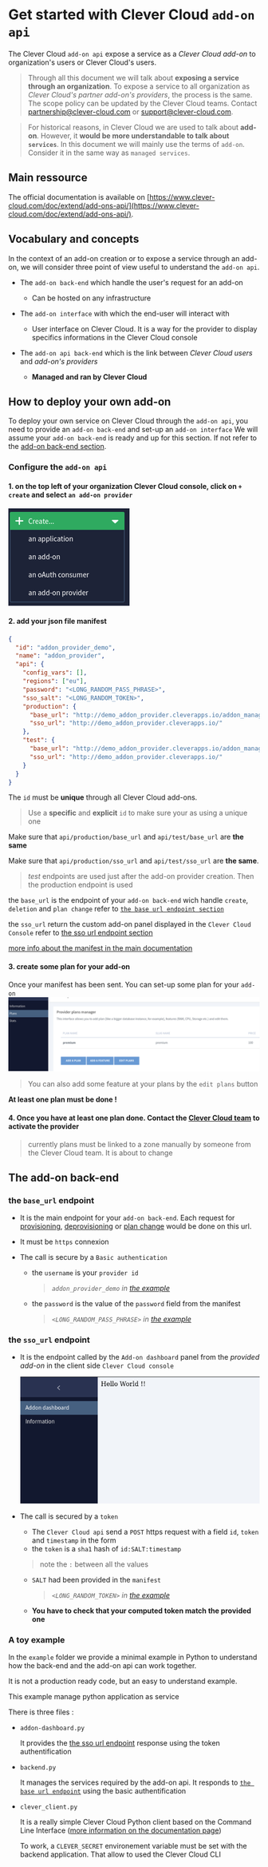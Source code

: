 # Get started with Clever Cloud `add-on api`

The Clever Cloud `add-on api` expose a service as a *Clever Cloud add-on* to organization's users or Clever Cloud's users.

> Through all this document we will talk about **exposing a service through an organization**. To expose a service to all organization as *Clever Cloud's partner add-on's providers*, the process is the same. The scope policy can be updated by the Clever Cloud teams. Contact [partnership@clever-cloud.com](partnership@clever-cloud.com) or [support@clever-cloud.com](support@clever-cloud.com).

> For historical reasons, in Clever Cloud we are used to talk about **add-on**. However, it **would be more understandable to talk about `services`**. In this document we will mainly use the terms of `add-on`. Consider it in the same way as `managed services`.

## Main ressource

The official documentation is available on [https://www.clever-cloud.com/doc/extend/add-ons-api/](https://www.clever-cloud.com/doc/extend/add-ons-api/).

## Vocabulary and concepts

In the context of an add-on creation or to expose a service through an add-on, we will consider three point of view useful to understand the `add-on api`.

- The `add-on back-end` which handle the user's request for an add-on

  - Can be hosted on any infrastructure

- The `add-on interface` with which the end-user will interact with

  - User interface on Clever Cloud. It is a way for the provider to display specifics informations in the Clever Cloud console

- The `add-on api back-end` which is the link between *Clever Cloud users* and *add-on's providers*

  - **Managed and ran by Clever Cloud**

## How to deploy your own add-on
To deploy your own service on Clever Cloud through the `add-on api`, you need to provide an `add-on back-end` and set-up an `add-on interface`
We will assume your `add-on back-end` is ready and up for this section. If not refer to the [add-on back-end section](#the-add-on-back-end).

### Configure the `add-on api`
#### 1. on the top left of your organization Clever Cloud console, click on `+ create` and  select `an add-on provider`

  ![create add-on provider](images/create_addon_provider.png "create add-on provider")

#### 2. add your json file manifest
```json
{
  "id": "addon_provider_demo",
  "name": "addon_provider",
  "api": {
    "config_vars": [],
    "regions": ["eu"],
    "password": "<LONG_RANDOM_PASS_PHRASE>",
    "sso_salt": "<LONG_RANDOM_TOKEN>",
    "production": {
      "base_url": "http://demo_addon_provider.cleverapps.io/addon_management",
      "sso_url": "http://demo_addon_provider.cleverapps.io/"
    },
    "test": {
      "base_url": "http://demo_addon_provider.cleverapps.io/addon_management",
      "sso_url": "http://demo_addon_provider.cleverapps.io/"
    }
  }
}
```

The `id` must be **unique** through all Clever Cloud add-ons.

> Use a **specific** and **explicit** `id` to make sure your as using a unique one

Make sure that `api/production/base_url` and `api/test/base_url` are **the same**

Make sure that `api/production/sso_url` and `api/test/sso_url` are **the same**.

> *test* endpoints are used just after the add-on provider creation. Then the production endpoint is used

the `base_url` is the endpoint of your `add-on back-end` wich handle `create`, `deletion` and `plan change` refer to  [`the base url endpoint section`](#the-baseurl-endpoint)

the `sso_url` return the custom add-on panel displayed in the `Clever Cloud Console` refer to [the sso url endpoint section](#the-ssourl-endpoint)

[more info about the manifest in the main documentation](https://www.clever-cloud.com/doc/extend/add-ons-api/#build-an-add-on)

#### 3. create some plan for your add-on
  Once your manifest has been sent. You can set-up some plan for your `add-on`
  ![add plan](images/add_plan.png "add plan")

  >You can also add some feature at your plans by the `edit plans` button

  **At least one plan must be done !**

#### 4. **Once you have at least one plan done. Contact the [Clever Cloud team](partnership@clever-cloud.com) to activate the provider**

  > currently plans must be linked to a zone manually by someone from the Clever Cloud team. It is about to change


## The add-on back-end
### the `base_url` endpoint
- It is the main endpoint for your `add-on back-end`. Each request for [provisioning](https://www.clever-cloud.com/doc/extend/add-ons-api/#provisioning), [deprovisioning](https://www.clever-cloud.com/doc/extend/add-ons-api/#deprovisioning) or [plan change](https://www.clever-cloud.com/doc/extend/add-ons-api/#plan-change) would be done on this url.

- It must be `https` connexion
- The call is secure by a `Basic authentication`
    - the `username` is your `provider id`
      >*`addon_provider_demo` in [the example](#2-add-your-json-file-manifest)*    
    - the `password` is  the value of the `password` field from the manifest
      >*`<LONG_RANDOM_PASS_PHRASE>` in [the example](#2-add-your-json-file-manifest)*

### the `sso_url` endpoint
- It is the endpoint called by the `Add-on dashboard` panel from the *provided add-on* in the client side `Clever Cloud console`

    ![add-on dashboard for user](images/hello_world_addon_dashboard.png "Dashboard Iframe hello world")

- The call is secured by a `token`
  - The `Clever Cloud api` send a `POST` https request with a field `id`, `token` and `timestamp` in the form
  - the `token` is a `sha1` hash of ```id:SALT:timestamp```
  > note the `:` between all the values
  - `SALT` had been provided in the `manifest`
      >*`<LONG_RANDOM_TOKEN>` in [the example](#2-add-your-json-file-manifest)*

  - **You have to check that your computed token match the provided one**

### A toy example
In the `example` folder we provide a minimal example in Python to understand how the back-end and the add-on api can work together.

It is not a production ready code, but an easy to understand example.

This example manage python application as service

There is three files :
- `addon-dashboard.py`

  It provides the [the sso url endpoint](#the-ssourl-endpoint) response using the token authentification

- `backend.py`

  It manages the services required by the add-on api. It responds to [`the base url endpoint`](#the-baseurl-endpoint) using the basic authentification

- `clever_client.py`

  It is a really simple Clever Cloud Python client based on the Command Line Interface  ([more information on the documentation page](https://www.clever-cloud.com/doc/reference/clever-tools/getting_started/))

  To work, a `CLEVER_SECRET` environement variable must be set with the backend application. That allow to used the Clever Cloud CLI